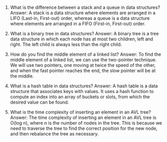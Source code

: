 

1. What is the difference between a stack and a queue in data structures?
Answer: A stack is a data structure where elements are arranged in a LIFO (Last-in, First-out) order, whereas a queue is a data structure where elements are arranged in a FIFO (First-in, First-out) order.

2. What is a binary tree in data structures?
Answer: A binary tree is a tree data structure in which each node has at most two children, left and right. The left child is always less than the right child.

3. How do you find the middle element of a linked list?
Answer: To find the middle element of a linked list, we can use the two-pointer technique. We will use two pointers, one moving at twice the speed of the other, and when the fast pointer reaches the end, the slow pointer will be at the middle.

4. What is a hash table in data structures?
Answer: A hash table is a data structure that associates keys with values. It uses a hash function to compute an index into an array of buckets or slots, from which the desired value can be found.

5. What is the time complexity of inserting an element in an AVL tree?
Answer: The time complexity of inserting an element in an AVL tree is O(log n), where n is the number of nodes in the tree. This is because we need to traverse the tree to find the correct position for the new node, and then rebalance the tree as necessary.